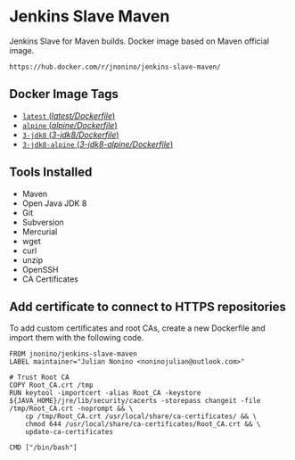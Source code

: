 # Jenkins Slave Maven #

Jenkins Slave for Maven builds. Docker image based on Maven official image.

	https://hub.docker.com/r/jnonino/jenkins-slave-maven/

## Docker Image Tags ##

-	[`latest` (*latest/Dockerfile*)](https://github.com/jnonino/jenkins-slave-maven/blob/master/latest/Dockerfile)
-	[`alpine` (*alpine/Dockerfile*)](https://github.com/jnonino/jenkins-slave-maven/blob/master/alpine/Dockerfile)
-	[`3-jdk8` (*3-jdk8/Dockerfile*)](https://github.com/jnonino/jenkins-slave-maven/blob/master/3-jdk8/Dockerfile)
-	[`3-jdk8-alpine` (*3-jdk8-alpine/Dockerfile*)](https://github.com/jnonino/jenkins-slave-maven/blob/master/3-jdk8-alpine/Dockerfile)

## Tools Installed ##

- Maven
- Open Java JDK 8
- Git
- Subversion
- Mercurial
- wget
- curl
- unzip
- OpenSSH
- CA Certificates

## Add certificate to connect to HTTPS repositories

To add custom certificates and root CAs, create a new Dockerfile and import them with the following code.

	FROM jnonino/jenkins-slave-maven
	LABEL maintainer="Julian Nonino <noninojulian@outlook.com>"

	# Trust Root CA
	COPY Root_CA.crt /tmp
	RUN keytool -importcert -alias Root_CA -keystore ${JAVA_HOME}/jre/lib/security/cacerts -storepass changeit -file /tmp/Root_CA.crt -noprompt && \
		cp /tmp/Root_CA.crt /usr/local/share/ca-certificates/ && \
		chmod 644 /usr/local/share/ca-certificates/Root_CA.crt && \
		update-ca-certificates

	CMD ["/bin/bash"]